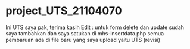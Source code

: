 # project_UTS_21104070
Ini UTS saya pak, terima kasih
Edit : untuk form delete dan update sudah saya tambahkan dan saya satukan di mhs-insertdata.php
       semua pembaruan ada di file baru yang saya upload yaitu UTS (revisi)
